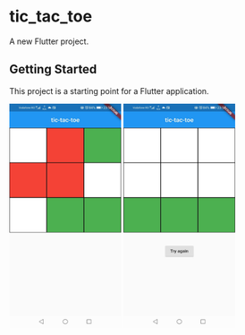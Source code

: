 # tic_tac_toe

A new Flutter project.

## Getting Started

This project is a starting point for a Flutter application.

<img src="https://github.com/bogdy9912/Atelier_Flutter/blob/main/tic_tac_toe/photos/tic_tac_toe2.jpeg" alt="alt text" width="200" height="400">
<img src="https://github.com/bogdy9912/Atelier_Flutter/blob/main/tic_tac_toe/photos/tic_tac_toe.jpeg" alt="alt text" width="200" height="400">
